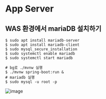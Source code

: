 # App Server
## WAS 환경에서 mariaDB 설치하기
```
$ sudo apt install mariadb-server
$ sudo apt install mariadb-client
$ sudo mysql_secure_installation
$ sudo systemctl enable mariadb
$ sudo systemctl start mariadb
```
```
# bg로 ./mvnw 실행
$ ./mvnw spring-boot:run &
# mariadb 실행
$ sudo mysql -u root -p
```



![image](https://github.com/miniproject4-team4/SPRING-BOOT-APP-SERVER/assets/148880521/03f33863-9628-4dec-adf3-353c0dfd24b4)


